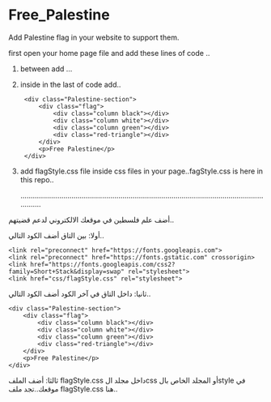 # Free_Palestine
Add Palestine flag in your website to support them.

first open your home page file and add these lines of code ..
1) between <head></head> add ...

    <link rel="preconnect" href="https://fonts.googleapis.com">
    <link rel="preconnect" href="https://fonts.gstatic.com" crossorigin>
    <link href="https://fonts.googleapis.com/css2?family=Short+Stack&display=swap" rel="stylesheet">
    <link href="css/flagStyle.css" rel="stylesheet">

2) inside <body></body> in the last of code add..
        
        <div class="Palestine-section">
            <div class="flag">
                <div class="column black"></div>
                <div class="column white"></div>
                <div class="column green"></div>
                <div class="red-triangle"></div>
            </div>
            <p>Free Palestine</p>
        </div>

3) add flagStyle.css file inside css files in your page..fagStyle.css is here in this repo..

   
   .................................................................................................................................
   


أضف علم فلسطين في موقعك الالكتروني لدعم قضيتهم..


أولا: بين التاق <head></head> أضف الكود التالي..

    <link rel="preconnect" href="https://fonts.googleapis.com">
    <link rel="preconnect" href="https://fonts.gstatic.com" crossorigin>
    <link href="https://fonts.googleapis.com/css2?family=Short+Stack&display=swap" rel="stylesheet">
    <link href="css/flagStyle.css" rel="stylesheet">


    
ثانيا: داخل التاق <body></body> في آخر الكود أضف الكود التالي..

    <div class="Palestine-section">
        <div class="flag">
            <div class="column black"></div>
            <div class="column white"></div>
            <div class="column green"></div>
            <div class="red-triangle"></div>
        </div>
        <p>Free Palestine</p>
    </div>

    
ثالثا: أضف الملف flagStyle.css داخل مجلد الcss أو المجلد الخاص بالstyle في موقعك..تجد ملف flagStyle.css هنا.. 
